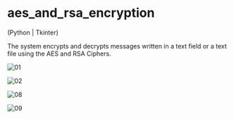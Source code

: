 # aes_and_rsa_encryption
(Python | Tkinter)

The system encrypts and decrypts messages written in a text field or a text file using the AES and RSA Ciphers. 

![01](https://github.com/jose-ambrosioo/aes_and_rsa_encryption/assets/59221796/11581b65-b46d-451c-abeb-10dc87dfe832)

![02](https://github.com/jose-ambrosioo/aes_and_rsa_encryption/assets/59221796/189ec011-00a7-4617-98cc-966e2f4558d7)

![08](https://github.com/jose-ambrosioo/aes_and_rsa_encryption/assets/59221796/5ea5ed95-43b4-46a9-bf74-3ce0f5d8f7d0)

![09](https://github.com/jose-ambrosioo/aes_and_rsa_encryption/assets/59221796/f193de0a-bb31-4440-b97d-0ff9d2e7b28c)







